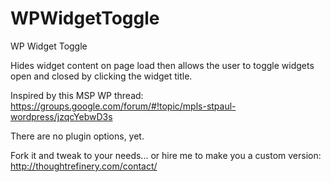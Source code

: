 WPWidgetToggle
==============

WP Widget Toggle

Hides widget content on page load then allows the user to toggle widgets open and closed by clicking the widget title.

Inspired by this MSP WP thread:
https://groups.google.com/forum/#!topic/mpls-stpaul-wordpress/jzqcYebwD3s

There are no plugin options, yet.

Fork it and tweak to your needs... or hire me to make you a custom version:
http://thoughtrefinery.com/contact/
